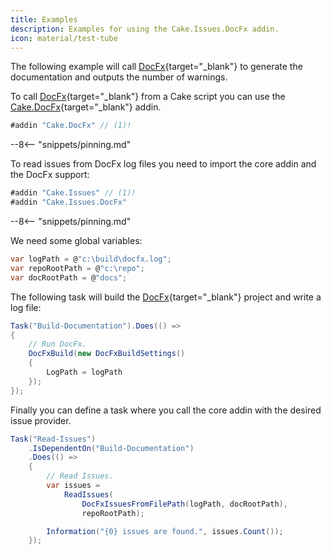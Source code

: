 ```yaml
---
title: Examples
description: Examples for using the Cake.Issues.DocFx addin.
icon: material/test-tube
---
```


The following example will call [DocFx](https://dotnet.github.io/docfx/){target="_blank"} to
generate the documentation and outputs the number of warnings.

To call [DocFx](https://dotnet.github.io/docfx/){target="_blank"} from a Cake script you can
use the [Cake.DocFx](https://cakebuild.net/extensions/cake-docfx/){target="_blank"} addin.

```csharp
#addin "Cake.DocFx" // (1)!
```

--8<-- "snippets/pinning.md"

To read issues from DocFx log files you need to import the core addin and the DocFx support:

```csharp
#addin "Cake.Issues" // (1)!
#addin "Cake.Issues.DocFx"
```

--8<-- "snippets/pinning.md"

We need some global variables:

```csharp
var logPath = @"c:\build\docfx.log";
var repoRootPath = @"c:\repo";
var docRootPath = @"docs";
```

The following task will build the [DocFx](https://dotnet.github.io/docfx/){target="_blank"} project and write a log file:

```csharp
Task("Build-Documentation").Does(() =>
{
    // Run DocFx.
    DocFxBuild(new DocFxBuildSettings()
    {
        LogPath = logPath
    });
});
```

Finally you can define a task where you call the core addin with the desired issue provider.

```csharp
Task("Read-Issues")
    .IsDependentOn("Build-Documentation")
    .Does(() =>
    {
        // Read Issues.
        var issues =
            ReadIssues(
                DocFxIssuesFromFilePath(logPath, docRootPath),
                repoRootPath);

        Information("{0} issues are found.", issues.Count());
    });
```
